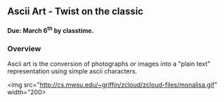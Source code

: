 ## Ascii Art - Twist on the classic
#### Due: March 6<sup>th</sup> by classtime.


### Overview

Ascii art is the conversion of photographs or images into a "plain text" representation using simple ascii characters. 

<img src="http://cs.mwsu.edu/~griffin/zcloud/zcloud-files/monalisa.gif" width="200>
